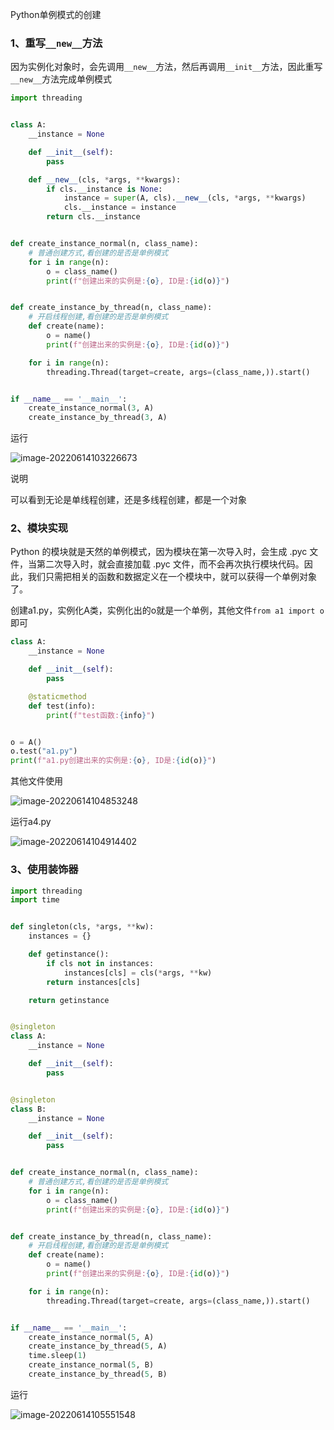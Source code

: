 Python单例模式的创建

### 1、重写`__new__`方法

因为实例化对象时，会先调用`__new__`方法，然后再调用`__init__`方法，因此重写`__new__`方法完成单例模式

```python
import threading


class A:
    __instance = None

    def __init__(self):
        pass

    def __new__(cls, *args, **kwargs):
        if cls.__instance is None:
            instance = super(A, cls).__new__(cls, *args, **kwargs)
            cls.__instance = instance
        return cls.__instance


def create_instance_normal(n, class_name):
    # 普通创建方式,看创建的是否是单例模式
    for i in range(n):
        o = class_name()
        print(f"创建出来的实例是:{o}, ID是:{id(o)}")


def create_instance_by_thread(n, class_name):
    # 开启线程创建,看创建的是否是单例模式
    def create(name):
        o = name()
        print(f"创建出来的实例是:{o}, ID是:{id(o)}")

    for i in range(n):
        threading.Thread(target=create, args=(class_name,)).start()


if __name__ == '__main__':
    create_instance_normal(3, A)
    create_instance_by_thread(3, A)
```

运行

![image-20220614103226673](C:\Users\dell\AppData\Roaming\Typora\typora-user-images\image-20220614103226673.png)

说明

可以看到无论是单线程创建，还是多线程创建，都是一个对象

### 2、模块实现

Python 的模块就是天然的单例模式，因为模块在第一次导入时，会生成 .pyc 文件，当第二次导入时，就会直接加载 .pyc 文件，而不会再次执行模块代码。因此，我们只需把相关的函数和数据定义在一个模块中，就可以获得一个单例对象了。

创建a1.py，实例化A类，实例化出的o就是一个单例，其他文件`from a1 import o`即可

```python
class A:
    __instance = None

    def __init__(self):
        pass

    @staticmethod
    def test(info):
        print(f"test函数:{info}")


o = A()
o.test("a1.py")
print(f"a1.py创建出来的实例是:{o}, ID是:{id(o)}")
```

其他文件使用

![image-20220614104853248](C:\Users\dell\AppData\Roaming\Typora\typora-user-images\image-20220614104853248.png)

运行a4.py

![image-20220614104914402](C:\Users\dell\AppData\Roaming\Typora\typora-user-images\image-20220614104914402.png)

### 3、使用装饰器

```python
import threading
import time


def singleton(cls, *args, **kw):
    instances = {}

    def getinstance():
        if cls not in instances:
            instances[cls] = cls(*args, **kw)
        return instances[cls]

    return getinstance


@singleton
class A:
    __instance = None

    def __init__(self):
        pass


@singleton
class B:
    __instance = None

    def __init__(self):
        pass


def create_instance_normal(n, class_name):
    # 普通创建方式,看创建的是否是单例模式
    for i in range(n):
        o = class_name()
        print(f"创建出来的实例是:{o}, ID是:{id(o)}")


def create_instance_by_thread(n, class_name):
    # 开启线程创建,看创建的是否是单例模式
    def create(name):
        o = name()
        print(f"创建出来的实例是:{o}, ID是:{id(o)}")

    for i in range(n):
        threading.Thread(target=create, args=(class_name,)).start()


if __name__ == '__main__':
    create_instance_normal(5, A)
    create_instance_by_thread(5, A)
    time.sleep(1)
    create_instance_normal(5, B)
    create_instance_by_thread(5, B)
```

运行

![image-20220614105551548](C:\Users\dell\AppData\Roaming\Typora\typora-user-images\image-20220614105551548.png)